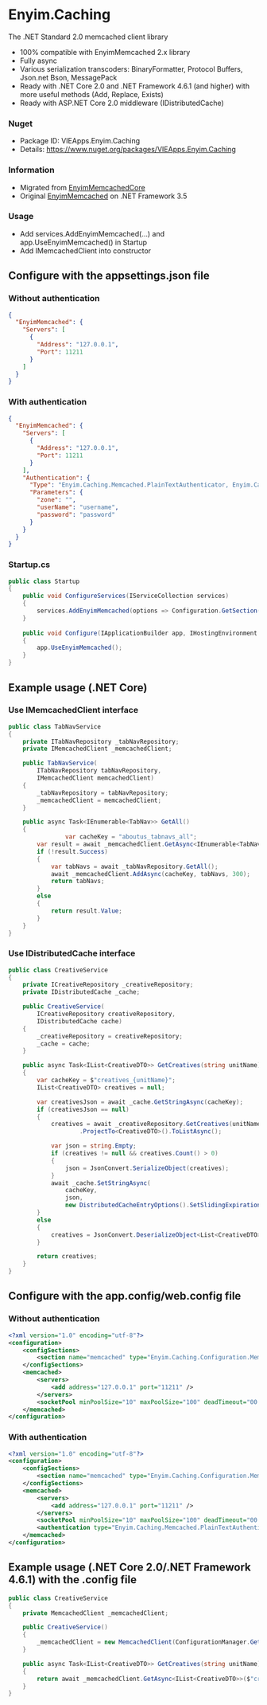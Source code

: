 # Enyim.Caching

The .NET Standard 2.0 memcached client library 
- 100% compatible with EnyimMemcached 2.x library
- Fully async
- Various serialization transcoders: BinaryFormatter, Protocol Buffers, Json.net Bson, MessagePack
- Ready with .NET Core 2.0 and .NET Framework 4.6.1 (and higher) with more useful methods (Add, Replace, Exists)
- Ready with ASP.NET Core 2.0 middleware (IDistributedCache)
### Nuget
- Package ID: VIEApps.Enyim.Caching
- Details: https://www.nuget.org/packages/VIEApps.Enyim.Caching
### Information
- Migrated from [EnyimMemcachedCore](https://github.com/cnblogs/EnyimMemcachedCore)
- Original [EnyimMemcached](https://github.com/enyim/EnyimMemcached) on .NET Framework 3.5
### Usage
- Add services.AddEnyimMemcached(...) and app.UseEnyimMemcached() in Startup
- Add IMemcachedClient into constructor
## Configure with the appsettings.json file
### Without authentication
```json
{
  "EnyimMemcached": {
	"Servers": [
	  {
		"Address": "127.0.0.1",
		"Port": 11211
	  }
	]
  }
}
```
### With authentication
```json
{
  "EnyimMemcached": {
	"Servers": [
	  {
		"Address": "127.0.0.1",
		"Port": 11211
	  }
	],
	"Authentication": {
	  "Type": "Enyim.Caching.Memcached.PlainTextAuthenticator, Enyim.Caching",
	  "Parameters": {
		"zone": "",
		"userName": "username",
		"password": "password"
	  }
	}
  }
}
```
### Startup.cs
```cs
public class Startup
{
	public void ConfigureServices(IServiceCollection services)
	{
		services.AddEnyimMemcached(options => Configuration.GetSection("EnyimMemcached").Bind(options));
	}
	
	public void Configure(IApplicationBuilder app, IHostingEnvironment env, ILoggerFactory loggerFactory)
	{ 
		app.UseEnyimMemcached();
	}
}
```

## Example usage (.NET Core)
### Use IMemcachedClient interface
```cs
public class TabNavService
{
	private ITabNavRepository _tabNavRepository;
	private IMemcachedClient _memcachedClient;

	public TabNavService(
		ITabNavRepository tabNavRepository,
		IMemcachedClient memcachedClient)
	{
		_tabNavRepository = tabNavRepository;
		_memcachedClient = memcachedClient;
	}

	public async Task<IEnumerable<TabNav>> GetAll()
	{
				var cacheKey = "aboutus_tabnavs_all";
		var result = await _memcachedClient.GetAsync<IEnumerable<TabNav>>(cacheKey);
		if (!result.Success)
		{
			var tabNavs = await _tabNavRepository.GetAll();
			await _memcachedClient.AddAsync(cacheKey, tabNavs, 300);
			return tabNavs;
		}
		else
		{
			return result.Value;
		}
	}
}
```
### Use IDistributedCache interface
```cs
public class CreativeService
{
	private ICreativeRepository _creativeRepository;
	private IDistributedCache _cache;

	public CreativeService(
		ICreativeRepository creativeRepository,
		IDistributedCache cache)
	{
		_creativeRepository = creativeRepository;
		_cache = cache;
	}

	public async Task<IList<CreativeDTO>> GetCreatives(string unitName)
	{
		var cacheKey = $"creatives_{unitName}";
		IList<CreativeDTO> creatives = null;

		var creativesJson = await _cache.GetStringAsync(cacheKey);
		if (creativesJson == null)
		{
			creatives = await _creativeRepository.GetCreatives(unitName)
					.ProjectTo<CreativeDTO>().ToListAsync();

			var json = string.Empty;
			if (creatives != null && creatives.Count() > 0)
			{
				json = JsonConvert.SerializeObject(creatives);
			}
			await _cache.SetStringAsync(
				cacheKey, 
				json, 
				new DistributedCacheEntryOptions().SetSlidingExpiration(TimeSpan.FromMinutes(5)));
		}
		else
		{
			creatives = JsonConvert.DeserializeObject<List<CreativeDTO>>(creativesJson);
		}

		return creatives;
	}
}
```
## Configure with the app.config/web.config file
### Without authentication
```xml
<?xml version="1.0" encoding="utf-8"?>
<configuration>
	<configSections>
		<section name="memcached" type="Enyim.Caching.Configuration.MemcachedClientConfigurationSectionHandler, Enyim.Caching" />
	</configSections>
	<memcached>
		<servers>
			<add address="127.0.0.1" port="11211" />
		</servers>
		<socketPool minPoolSize="10" maxPoolSize="100" deadTimeout="00:01:00" connectionTimeout="00:00:05" receiveTimeout="00:00:01" />
	</memcached>
</configuration>
```
### With authentication
```xml
<?xml version="1.0" encoding="utf-8"?>
<configuration>
	<configSections>
		<section name="memcached" type="Enyim.Caching.Configuration.MemcachedClientConfigurationSectionHandler, Enyim.Caching" />
	</configSections>
	<memcached>
		<servers>
			<add address="127.0.0.1" port="11211" />
		</servers>
		<socketPool minPoolSize="10" maxPoolSize="100" deadTimeout="00:01:00" connectionTimeout="00:00:05" receiveTimeout="00:00:01" />
		<authentication type="Enyim.Caching.Memcached.PlainTextAuthenticator, Enyim.Caching" zone="" userName="username" password="password" />
	</memcached>
</configuration>
```
## Example usage (.NET Core 2.0/.NET Framework 4.6.1) with the .config file
```cs
public class CreativeService
{
	private MemcachedClient _memcachedClient;

	public CreativeService()
	{
		_memcachedClient = new MemcachedClient(ConfigurationManager.GetSection("memcached") as MemcachedClientConfigurationSectionHandler);
	}

	public async Task<IList<CreativeDTO>> GetCreatives(string unitName)
	{
		return await _memcachedClient.GetAsync<IList<CreativeDTO>>($"creatives_{unitName}");
	}
}
```
